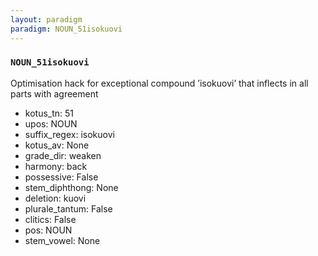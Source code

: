 ```yaml
---
layout: paradigm
paradigm: NOUN_51isokuovi
---
```

### ` NOUN_51isokuovi `

Optimisation hack for exceptional compound ’isokuovi’ that inflects in all parts with agreement
* kotus_tn: 51
* upos: NOUN
* suffix_regex: isokuovi
* kotus_av: None
* grade_dir: weaken
* harmony: back
* possessive: False
* stem_diphthong: None
* deletion: kuovi
* plurale_tantum: False
* clitics: False
* pos: NOUN
* stem_vowel: None
